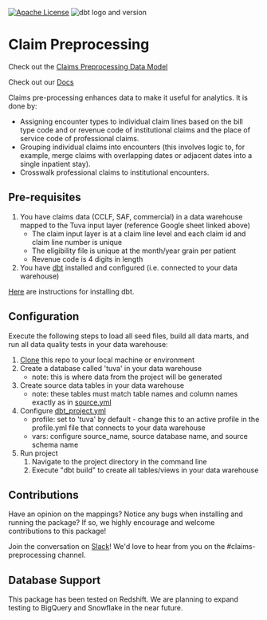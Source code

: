 [![Apache License](https://img.shields.io/badge/License-Apache%202.0-blue.svg)](https://opensource.org/licenses/Apache-2.0) ![dbt logo and version](https://img.shields.io/static/v1?logo=dbt&label=dbt-version&message=1.x&color=orange)

# Claim Preprocessing

Check out the [Claims Preprocessing Data Model](https://docs.google.com/spreadsheets/d/1NuMEhcx6D6MSyZEQ6yk0LWU0HLvaeVma8S-5zhOnbcE/edit#gid=1120321085)

Check out our [Docs](http://thetuvaproject.com/)

Claims pre-processing enhances data to make it useful for analytics.  It is done by:

- Assigning encounter types to individual claim lines based on the bill type code and or revenue code of institutional claims and the place of service code of professional claims.
- Grouping individual claims into encounters (this involves logic to, for example, merge claims with overlapping dates or adjacent dates into a single inpatient stay).
- Crosswalk professional claims to institutional encounters.


## Pre-requisites
1. You have claims data (CCLF, SAF, commercial) in a data warehouse mapped to the Tuva input layer (reference Google sheet linked above)
    - The claim input layer is at a claim line level and each claim id and claim line number is unique
    - The eligibility file is unique at the month/year grain per patient
    - Revenue code is 4 digits in length
2. You have [dbt](https://www.getdbt.com/) installed and configured (i.e. connected to your data warehouse)

[Here](https://docs.getdbt.com/dbt-cli/installation) are instructions for installing dbt.

## Configuration
Execute the following steps to load all seed files, build all data marts, and run all data quality tests in your data warehouse:

1. [Clone](https://docs.github.com/en/repositories/creating-and-managing-repositories/cloning-a-repository) this repo to your local machine or environment
2. Create a database called 'tuva' in your data warehouse
    - note: this is where data from the project will be generated
3. Create source data tables in your data warehouse
    - note: these tables must match table names and column names exactly as in [source.yml](models/source.yml)
4. Configure [dbt_project.yml](/dbt_project.yml)
    - profile: set to 'tuva' by default - change this to an active profile in the profile.yml file that connects to your data warehouse
    - vars: configure source_name, source database name, and source schema name
5. Run project
    1. Navigate to the project directory in the command line
    2. Execute "dbt build" to create all tables/views in your data warehouse

## Contributions
Have an opinion on the mappings? Notice any bugs when installing 
and running the package? If so, we highly encourage and welcome contributions to this package! 

Join the conversation on [Slack](https://tuvahealth.slack.com/ssb/redirect#/shared-invite/email)!  We'd love to hear from you on the #claims-preprocessing channel.

## Database Support
This package has been tested on Redshift.  We are planning to expand testing to BigQuery and Snowflake in the near future.
